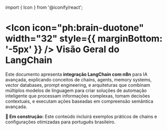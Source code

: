 import { Icon } from '@iconify/react';

# <Icon icon="ph:brain-duotone" width="32" style={{ marginBottom: '-5px' }} /> Visão Geral do LangChain

Este documento apresenta **integração LangChain com n8n** para IA avançada, explicando conceitos de chains, agents, memory systems, vector databases, prompt engineering, e arquiteturas que combinam múltiplos modelos de linguagem para criar soluções de automação inteligente que processam informações complexas, tomam decisões contextuais, e executam ações baseadas em compreensão semântica avançada.

**🔄 Em construção:** Este conteúdo incluirá exemplos práticos de chains e configurações otimizadas para português brasileiro.
